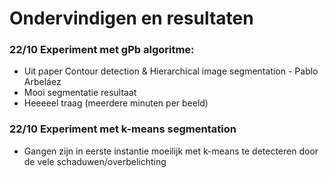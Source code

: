 # Ondervindigen en resultaten

### 22/10 Experiment met gPb algoritme:
- Uit paper Contour detection & Hierarchical image segmentation - Pablo Arbeláez
- Mooi segmentatie resultaat
- Heeeeel traag (meerdere minuten per beeld)

### 22/10 Experiment met k-means segmentation
- Gangen zijn in eerste instantie moeilijk met k-means te detecteren door de vele schaduwen/overbelichting